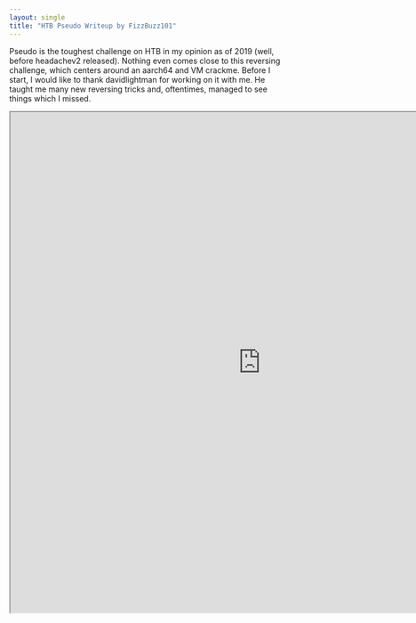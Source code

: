 ```yaml
---
layout: single
title: "HTB Pseudo Writeup by FizzBuzz101"
---
```


Pseudo is the toughest challenge on HTB in my opinion as of 2019 (well, before headachev2 released). Nothing even comes close to this reversing challenge, which centers around an aarch64 and VM crackme. Before I start, I would like to thank davidlightman for working on it with me. He taught me many new reversing tricks and, oftentimes, managed to see things which I missed.

[separator]: <> ()

<iframe src='https://www.willsroot.io/2019/11/pseudo-hackthebox-writeup.html' width="900" height="900"></iframe>

